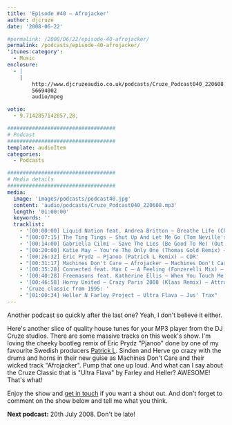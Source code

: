 ```yaml
---
title: 'Episode #40 – Afrojacker'
author: djcruze
date: '2008-06-22'

#permalink: /2008/06/22/episode-40-afrojacker/
permalink: /podcasts/episode-40-afrojacker/
'itunes:category':
  - Music
enclosure:
  - |
    |
        http://www.djcruzeaudio.co.uk/podcasts/Cruze_Podcast040_220608.mp3
        56694002
        audio/mpeg

votio:
  - 9.7142857142857,28,

###################################
# Podcast
###################################
template: audioItem
categories:
  - Podcasts

###################################
# Media details
###################################
media:
  image: 'images/podcasts/podcast40.jpg'
  content: 'audio/podcasts/Cruze_Podcast040_220608.mp3'
  length: '01:00:00'
  keywords: ''
  tracklist:
    - '[00:00:00] Liquid Nation feat. Andrea Britton – Breathe Life (Chris Ortega & Thomas Gold Dub) – Hit! Records'
    - "[00:07:15] The Ting Tings – Shut Up And Let Me Go (Tom Neville's Keep It Quiet Dub) (Funkfinders cut-up edit) – Columbia"
    - '[00:14:00] Gabriella Cilmi – Save The Lies (Be Good To Me) (Out Of Office Remix) – Island'
    - "[00:20:00] Katie May – You're The Only One (Thomas Gold Remix) – AATW"
    - '[00:26:32] Eric Prydz – Pjanoo (Patrick L Remix) – CDR'
    - "[00:31:17] Machines Don't Care – Afrojacker – Machines Don't Care"
    - '[00:35:28] Connected feat. Max C – A Feeling (Fonzerelli Mix) – Big In Ibiza'
    - '[00:40:28] Freemasons feat. Katherine Ellis – When You Touch Me (Freemasons 2008 Club Mix) – Loaded Records'
    - '[00:46:58] Horny United – Crazy Paris 2008 (Klaas Remix) – Attractive Music'
    - 'Cruze classic from 1995: '
    - "[01:00:34] Heller N Farley Project – Ultra Flava – Jus' Trax"
---
```


Another podcast so quickly after the last one? Yeah, I don't believe it either.

Here's another slice of quality house tunes for your MP3 player from the DJ Cruze studios. There are some massive tracks on this week's show. I'm loving the cheeky bootleg remix of Eric Prydz "Pjanoo" done by one of my favourite Swedish producers [Patrick L][1]. Sinden and Herve go crazy with the drums and horns in their new guise as Machines Don't Care and their wicked track "Afrojacker". Pump that one up loud. And what can I say about the Cruze Classic that is "Ultra Flava" by Farley and Heller? AWESOME! That's what!

Enjoy the show and [get in touch][2] if you want a shout out. And don't forget to comment on the show below and tell me what you think.

**Next podcast:** 20th July 2008. Don't be late!

[1]: http://www.patrickl.se
[2]: /cms/contact/
[3]: http://www.djcruze.co.uk/cms/wp-content/DownloadButton.gif
[4]: http://www.djcruzeaudio.co.uk/podcasts/Cruze_Podcast040_220608.mp3
